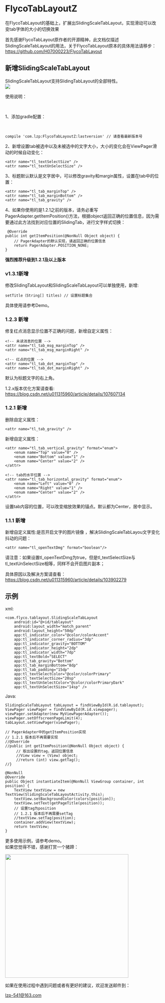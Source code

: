 # FlycoTabLayoutZ
在FlycoTabLayout的基础上，扩展出SlidingScaleTabLayout，实现滑动可以改变tab字体的大小的切换效果

首先感谢FlycoTabLayout原作者的开源精神，此文档仅描述SlidingScaleTabLayout的用法，关于FlycoTabLayout原本的具体用法请移步：
<br /> 
https://github.com/H07000223/FlycoTabLayout
  
## 新增SlidingScaleTabLayout
SlidingScaleTabLayout支持SlidingTabLayout的全部特性。
<br />
<img src="https://img-blog.csdnimg.cn/20190103170923648.gif" />

使用说明：

<br />

1、添加gradle配置：

<br />

    compile 'com.lzp:FlycoTabLayoutZ:lastversion' // 请查看最新版本号
    
    
2、新增设置tab被选中以及未被选中的文字大小，大小的变化会在ViewPager滑动的时候自动变化：
<br />

    <attr name="tl_textSelectSize" />
    <attr name="tl_textUnSelectSize" />
    
3、标题默认默认是文字居中，可以修改gravity和margin属性，设置在tab中的位置：
<br />

    <attr name="tl_tab_marginTop" />
    <attr name="tl_tab_marginBottom" />
    <attr name="tl_tab_gravity" />
    
4、如果你使用的是1.2.1之前的版本，请务必重写PagerAdapter.getItemPosition()方法，根据object返回正确的位置信息，因为需要通过此方法找到对应位置的SlidingTab，进行文字样式切换：
     
     @Override
    public int getItemPosition(@NonNull Object object) {
        // PagerAdapter的默认实现，请返回正确的位置信息
        return PagerAdapter.POSITION_NONE;
    }
    
   
   <b>强烈推荐升级到1.2.1及以上版本</b>

### v1.3.1新增

  修改SlidingTabLayout和SlidingScaleTabLayout可以单独使用，新增:
  
    setTitle（String[] titles) // 设置标题集合
    
  具体使用请参考Demo。
  
### 1.2.3 新增
  
  修复红点消息显示位置不正确的问题，新增自定义属性：

    <!-- 未读消息的位置 -->
    <attr name="tl_tab_msg_marginTop" />
    <attr name="tl_tab_msg_marginRight" />

    <!-- 红点的位置 -->
    <attr name="tl_tab_dot_marginTop" />
    <attr name="tl_tab_dot_marginRight" />

  默认为标题文字的右上角。

1.2.x版本优化方案请查看: https://blog.csdn.net/u011315960/article/details/107607134

   
### 1.2.1 新增

  删除自定义属性：
    
    <attr name="tl_tab_gravity" />
  
  新增自定义属性：
  
  <!-- tab的竖直位置 -->
    <attr name="tl_tab_vertical_gravity" format="enum">
        <enum name="Top" value="0" />
        <enum name="Bottom" value="1" />
        <enum name="Center" value="2" />
    </attr>

    <!-- tab的水平位置 -->
    <attr name="tl_tab_horizontal_gravity" format="enum">
        <enum name="Left" value="0" />
        <enum name="Right" value="1" />
        <enum name="Center" value="2" />
    </attr>
    
  设置tab内容的位置，可以改变缩放效果的锚点。默认都为Center，居中显示。

### 1.1.1 新增
  
  新增自定义属性:是否开启文字的图片镜像 ，解决SlidingScaleTabLayou文字变化抖动的问题：
  <br />
    
    <attr name="tl_openTextDmg" format="boolean"/>
   
   请注意：如果设置tl_openTextDmg为true，但是tl_textSelectSize与tl_textUnSelectSize相等，同样不会开启图片副本；
   
   具体原因以及解决方案请查看：https://blog.csdn.net/u011315960/article/details/103902279

## 示例

xml:
<br />

    <com.flyco.tablayout.SlidingScaleTabLayout
        android:id="@+id/tablayout"
        android:layout_width="match_parent"
        android:layout_height="50dp"
        app:tl_indicator_color="@color/colorAccent"
        app:tl_indicator_corner_radius="3dp"
        app:tl_indicator_gravity="BOTTOM"
        app:tl_indicator_height="2dp"
        app:tl_indicator_width="7dp"
        app:tl_textBold="SELECT"
        app:tl_tab_gravity="Bottom"
        app:tl_tab_marginBottom="8dp"
        app:tl_tab_padding="15dp"
        app:tl_textSelectColor="@color/colorPrimary"
        app:tl_textSelectSize="20sp"
        app:tl_textUnSelectColor="@color/colorPrimaryDark"
        app:tl_textUnSelectSize="14sp" />
        
Java:
<br />

    SlidingScaleTabLayout tabLayout = findViewById(R.id.tablayout);
    ViewPager viewPager = findViewById(R.id.viewpager);
    viewPager.setAdapter(new MyViewPagerAdapter());
    viewPager.setOffscreenPageLimit(4);
    tabLayout.setViewPager(viewPager);
    
    // PagerAdapter中的getItemPosition实现
    // 1.2.1 版本后不再需要实现
    //@Override
    //public int getItemPosition(@NonNull Object object) {
         // 取出设置的tag，返回位置信息 
         //View view = (View) object;
         //return (int) view.getTag();
    //}

    @NonNull
    @Override
    public Object instantiateItem(@NonNull ViewGroup container, int position) {
        TextView textView = new TextView(SlidingScaleTabLayoutActivity.this);
        textView.setBackgroundColor(colors[position]);
        textView.setText(getPageTitle(position));
        // 设置tag为position
        // 1.2.1 版本后不再需要setTag
        //textView.setTag(position);
        container.addView(textView);
        return textView;
    }
    
更多使用示例，请参考demo。
<br/>
如果您觉得不错，感谢打赏一个猪蹄：

<img width=400 height=400 src="https://camo.githubusercontent.com/9a9587578e25bb3bc917c25cd772ab3ae554e4c7/68747470733a2f2f696d672d626c6f672e6373646e2e6e65742f323031383036313931383539343333343f77617465726d61726b2f322f746578742f6148523063484d364c7939696247396e4c6d4e7a5a473475626d56304c3355774d54457a4d5455354e6a413d2f666f6e742f3561364c354c32542f666f6e7473697a652f3430302f66696c6c2f49304a42516b46434d413d3d2f646973736f6c76652f3730"/>

如果在使用过程中遇到问题或者有更好的建议，欢迎发送邮件到：</br>

lzp-541@163.com
